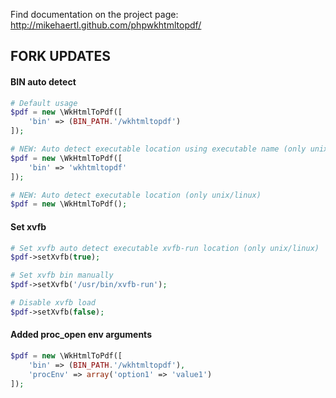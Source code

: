 Find documentation on the project page: http://mikehaertl.github.com/phpwkhtmltopdf/

FORK UPDATES
--------

#### BIN auto detect


```php
# Default usage
$pdf = new \WkHtmlToPdf([
    'bin' => (BIN_PATH.'/wkhtmltopdf')
]);
```

```php
# NEW: Auto detect executable location using executable name (only unix/linux)
$pdf = new \WkHtmlToPdf([
    'bin' => 'wkhtmltopdf'
]);
```

```php
# NEW: Auto detect executable location (only unix/linux)
$pdf = new \WkHtmlToPdf();
```

#### Set xvfb


```php
# Set xvfb auto detect executable xvfb-run location (only unix/linux)
$pdf->setXvfb(true);
```

```php
# Set xvfb bin manually
$pdf->setXvfb('/usr/bin/xvfb-run');
```

```php
# Disable xvfb load
$pdf->setXvfb(false);
```

#### Added proc_open env arguments

```php
$pdf = new \WkHtmlToPdf([
    'bin' => (BIN_PATH.'/wkhtmltopdf'),
    'procEnv' => array('option1' => 'value1')
]);
```